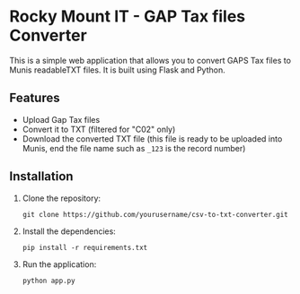 # Rocky Mount IT - GAP Tax files Converter

This is a simple web application that allows you to convert GAPS Tax files to Munis readableTXT files. It is built using Flask and Python.

## Features

- Upload Gap Tax files
- Convert it to TXT (filtered for "C02" only)
- Download the converted TXT file (this file is ready to be uploaded into Munis, end the file name such as `_123` is the record number)

## Installation

1. Clone the repository:
   ```
   git clone https://github.com/yourusername/csv-to-txt-converter.git
   ```

2. Install the dependencies:
   ```
   pip install -r requirements.txt
   ```

3. Run the application:
   ```
   python app.py
   ```

